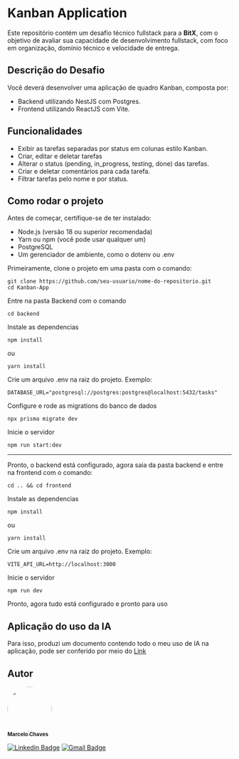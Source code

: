 # Kanban Application

Este repositório contém um desafio técnico fullstack para a **BitX**, com o objetivo de avaliar sua capacidade de desenvolvimento fullstack, com
foco em organização, domínio técnico e velocidade de entrega.

## Descrição do Desafio

Você deverá desenvolver uma aplicação de quadro Kanban, composta por:
- Backend utilizando NestJS com Postgres.
- Frontend utilizando ReactJS com Vite.

## Funcionalidades

- Exibir as tarefas separadas por status em colunas estilo Kanban.
- Criar, editar e deletar tarefas
- Alterar o status (pending, in_progress, testing, done) das tarefas.
- Criar e deletar comentários para cada tarefa.
- Filtrar tarefas pelo nome e por status.

## Como rodar o projeto
Antes de começar, certifique-se de ter instalado:

- Node.js (versão 18 ou superior recomendada)
- Yarn ou npm (você pode usar qualquer um)
- PostgreSQL
- Um gerenciador de ambiente, como o dotenv ou .env

Primeiramente, clone o projeto em uma pasta com o comando:
```
git clone https://github.com/seu-usuario/nome-do-repositorio.git
cd Kanban-App
```
Entre na pasta Backend com o comando
```
cd backend
```
Instale as dependencias
```
npm install
```
ou

```
yarn install
```

Crie um arquivo .env na raiz do projeto. Exemplo:
```
DATABASE_URL="postgresql://postgres:postgres@localhost:5432/tasks"
```

Configure e rode as migrations do banco de dados
```
npx prisma migrate dev
```

Inicie o servidor
```
npm run start:dev
```

<hr>

Pronto, o backend está configurado, agora saia da pasta backend e entre na frontend com o comando:

```
cd .. && cd frontend
```

Instale as dependencias
```
npm install
```
ou

```
yarn install
```

Crie um arquivo .env na raiz do projeto. Exemplo:
```
VITE_API_URL=http://localhost:3000
```

Inicie o servidor
```
npm run dev
```

Pronto, agora tudo está configurado e pronto para uso

## Aplicação do uso da IA
Para isso, produzi um documento contendo todo o meu uso de IA na aplicação, pode ser conferido por meio do <a href="https://docs.google.com/document/d/1LlYdxUv49ZU_9Iw0md4jMZcB_vFw7SdMHneNAgaoi9I/edit?usp=sharing">Link</a>

## Autor

<a href="https://github.com/MarceloCChaves">
 <img style="border-radius: 50%;" src="https://avatars.githubusercontent.com/u/62251064?s=400&u=b1c8da11d91445ccb2d97b709ccbcd0524885d98&v=4" width="100px;" alt=""/>
 <br />
 <sub><b>Marcelo Chaves</b></sub></a> <a href="https://avatars.githubusercontent.com/u/62251064?s=400&u=b1c8da11d91445ccb2d97b709ccbcd0524885d98&v=4" title="Marcelo"></a>

[![Linkedin Badge](https://img.shields.io/badge/-Marcelo-blue?style=flat-square&logo=Linkedin&logoColor=white&link=https://www.linkedin.com/in/marcelocchaves/)](https://www.linkedin.com/in/marcelocchaves/) 
[![Gmail Badge](https://img.shields.io/badge/-Marcelochaves20000@gmail.com-c14438?style=flat-square&logo=Gmail&logoColor=white&link=mailto:Marcelochaves20000@gmail.com)](mailto:Marcelochaves20000@gmail.com)
